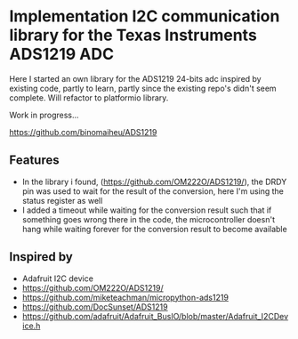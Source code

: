 # Implementation I2C communication library for the Texas Instruments ADS1219 ADC

Here I started an own library for the ADS1219 24-bits adc inspired by existing code, partly
to learn, partly since the existing repo's didn't seem complete. Will refactor to platformio library. 

Work in progress...


https://github.com/binomaiheu/ADS1219



## Features
- In the library i found, (https://github.com/OM222O/ADS1219/), the DRDY pin was used to wait for the result of the conversion, here I'm using the status register as well
- I added a timeout while waiting for the conversion result such that if something goes wrong there in the code, the microcontroller doesn't hang while waiting forever for the conversion result to become available


## Inspired by

- Adafruit I2C device
- https://github.com/OM222O/ADS1219/
- https://github.com/miketeachman/micropython-ads1219
- https://github.com/DocSunset/ADS1219
- https://github.com/adafruit/Adafruit_BusIO/blob/master/Adafruit_I2CDevice.h
